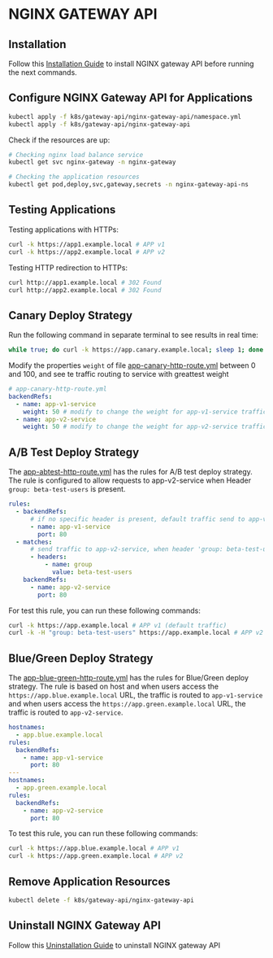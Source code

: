 # NGINX GATEWAY API

## Installation

Follow this [Installation Guide](https://docs.nginx.com/nginx-gateway-fabric/installation/installing-ngf/manifests/) to install NGINX gateway API before running the next commands.

## Configure NGINX Gateway API for Applications

```bash
kubectl apply -f k8s/gateway-api/nginx-gateway-api/namespace.yml
kubectl apply -f k8s/gateway-api/nginx-gateway-api
```

Check if the resources are up:

```bash
# Checking nginx load balance service
kubectl get svc nginx-gateway -n nginx-gateway

# Checking the application resources
kubectl get pod,deploy,svc,gateway,secrets -n nginx-gateway-api-ns
```

## Testing Applications

Testing applications with HTTPs:

```bash
curl -k https://app1.example.local # APP v1
curl -k https://app2.example.local # APP v2
```

Testing HTTP redirection to HTTPs:

```bash
curl http://app1.example.local # 302 Found
curl http://app2.example.local # 302 Found
```

## Canary Deploy Strategy

Run the following command in separate terminal to see results in real time:

```bash
while true; do curl -k https://app.canary.example.local; sleep 1; done
```

Modify the properties `weight` of file [app-canary-http-route.yml](./app-canary-http-route.yml) between 0 and 100, and see te traffic routing to service with greattest weight

```yml
# app-canary-http-route.yml
backendRefs:
  - name: app-v1-service
    weight: 50 # modify to change the weight for app-v1-service traffic
  - name: app-v2-service
    weight: 50 # modify to change the weight for app-v2-service traffic
```

## A/B Test Deploy Strategy

The [app-abtest-http-route.yml](./app-abtest-http-route.yml) has the rules for A/B test deploy strategy. The rule is configured to allow requests to app-v2-service when Header `group: beta-test-users` is present.

```yml
rules:
  - backendRefs:
      # if no specific header is present, default traffic send to app-v1-service
      - name: app-v1-service
        port: 80
  - matches:
      # send traffic to app-v2-service, when header 'group: beta-test-users' is present
      - headers:
          - name: group
            value: beta-test-users
    backendRefs:
      - name: app-v2-service
        port: 80
```

For test this rule, you can run these following commands:

```bash
curl -k https://app.example.local # APP v1 (default traffic)
curl -k -H "group: beta-test-users" https://app.example.local # APP v2 (header match rule traffic)
```

## Blue/Green Deploy Strategy

The [app-blue-green-http-route.yml](./app-blue-green-http-route.yml) has the rules for Blue/Green deploy strategy. The rule is based on host and when users access the `https://app.blue.example.local` URL, the traffic is routed to `app-v1-service` and when users access the `https://app.green.example.local` URL, the traffic is routed to `app-v2-service`.

```yml
hostnames:
  - app.blue.example.local
rules:
  backendRefs:
    - name: app-v1-service
      port: 80
---
hostnames:
  - app.green.example.local
rules:
  backendRefs:
    - name: app-v2-service
      port: 80
```

To test this rule, you can run these following commands:

```bash
curl -k https://app.blue.example.local # APP v1
curl -k https://app.green.example.local # APP v2
```

## Remove Application Resources

```bash
kubectl delete -f k8s/gateway-api/nginx-gateway-api
```

## Uninstall NGINX Gateway API

Follow this [Uninstallation Guide](https://docs.nginx.com/nginx-gateway-fabric/installation/installing-ngf/manifests/#uninstall-nginx-gateway-fabric) to uninstall NGINX gateway API
